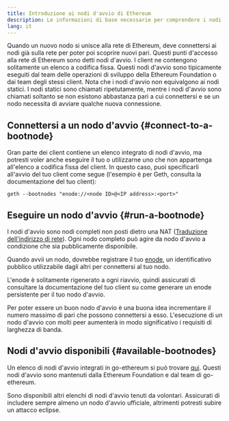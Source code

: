 ```yaml
---
title: Introduzione ai nodi d'avvio di Ethereum
description: Le informazioni di base necessarie per comprendere i nodi d'avvio
lang: it
---
```


Quando un nuovo nodo si unisce alla rete di Ethereum, deve connettersi ai nodi già sulla rete per poter poi scoprire nuovi pari. Questi punti d'accesso alla rete di Ethereum sono detti nodi d'avvio. I client ne contengono solitamente un elenco a codifica fissa. Questi nodi d'avvio sono tipicamente eseguiti dal team delle operazioni di sviluppo della Ethereum Foundation o dai team degli stessi client. Nota che i nodi d'avvio non equivalgono ai nodi statici. I nodi statici sono chiamati ripetutamente, mentre i nodi d'avvio sono chiamati soltanto se non esistono abbastanza pari a cui connettersi e se un nodo necessita di avviare qualche nuova connessione.

## Connettersi a un nodo d'avvio \{#connect-to-a-bootnode}

Gran parte dei client contiene un elenco integrato di nodi d'avvio, ma potresti voler anche eseguire il tuo o utilizzarne uno che non appartenga all'elenco a codifica fissa del client. In questo caso, puoi specificarli all'avvio del tuo client come segue (l'esempio è per Geth, consulta la documentazione del tuo client):

```
geth --bootnodes "enode://<node ID>@<IP address>:<port>"
```

## Eseguire un nodo d'avvio \{#run-a-bootnode}

I nodi d'avvio sono nodi completi non posti dietro una NAT ([Traduzione dell'indirizzo di rete](https://www.geeksforgeeks.org/network-address-translation-nat/)). Ogni nodo completo può agire da nodo d'avvio a condizione che sia pubblicamente disponibile.

Quando avvii un nodo, dovrebbe registrare il tuo [enode](/developers/docs/networking-layer/network-addresses/#enode), un identificativo pubblico utilizzabile dagli altri per connettersi al tuo nodo.

L'enode è solitamente rigenerato a ogni riavvio, quindi assicurati di consultare la documentazione del tuo client su come generare un enode persistente per il tuo nodo d'avvio.

Per poter essere un buon nodo d'avvio è una buona idea incrementare il numero massimo di pari che possono connettersi a esso. L'esecuzione di un nodo d'avvio con molti peer aumenterà in modo significativo i requisiti di larghezza di banda.

## Nodi d'avvio disponibili \{#available-bootnodes}

Un elenco di nodi d'avvio integrati in go-ethereum si può trovare [qui](https://github.com/ethereum/go-ethereum/blob/master/params/bootnodes.go#L23). Questi nodi d'avvio sono mantenuti dalla Ethereum Foundation e dal team di go-ethereum.

Sono disponibili altri elenchi di nodi d'avvio tenuti da volontari. Assicurati di includere sempre almeno un nodo d'avvio ufficiale, altrimenti potresti subire un attacco eclipse.
